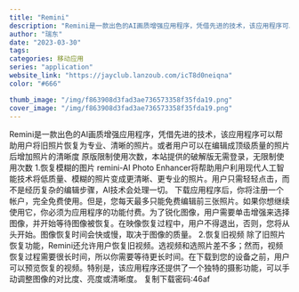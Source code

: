 ```yaml
---
title: "Remini"
description: "Remini是一款出色的AI画质增强应用程序，凭借先进的技术，该应用程序可以帮助用户将旧照片恢复为专业、清晰的照片。或者"
author: "瑞东"
date: "2023-03-30"
tags:
categories: 移动应用
series: "application"
website_link: "https://jayclub.lanzoub.com/icT8d0neiqna"
color: "#666"

thumb_image: "/img/f863908d3fad3ae736573358f35fda19.png"
cover_image: "/img/f863908d3fad3ae736573358f35fda19.png"
---
```


Remini是一款出色的AI画质增强应用程序，凭借先进的技术，该应用程序可以帮助用户将旧照片恢复为专业、清晰的照片。或者用户可以在编辑成顶级质量的照片后增加照片的清晰度 原版限制使用次数，本站提供的破解版无需登录，无限制使用次数  1.恢复模糊的图片 remini-AI Photo Enhancer将帮助用户利用现代人工智能技术将低质量、模糊的照片变成更清晰、更专业的照片。用户只需轻轻点击，而不是经历复杂的编辑步骤，AI技术会处理一切。 下载应用程序后，你将注册一个帐户，完全免费使用。但是，您每天最多只能免费编辑前三张照片。如果你想继续使用它，你必须为应用程序的功能付费。为了锐化图像，用户需要单击增强来选择图像，并开始等待图像被恢复。在映像恢复过程中，用户不得退出，否则，您将从头开始。图像恢复时间会快或慢，取决于图像的质量。 2.恢复旧视频 除了旧照片恢复功能，Remini还允许用户恢复旧视频。选视频和选照片差不多；然而，视频恢复过程需要很长时间，所以你需要等待更长时间。在下载到您的设备之前，用户可以预览恢复的视频。特别是，该应用程序还提供了一个独特的摄影功能，可以手动调整图像的对比度、亮度或清晰度。 复制下载密码:46af